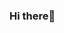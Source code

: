 ### Hi there👋

<!--
**DaP29/DaP29** is a ✨ _special_ ✨ repository because its `README.md` (this file) appears on your GitHub profile.

- 🔭 I’m currently working on building up my GitHub with data science projects. 
- 🌱 I’m currently learning machine learning (ML) and artificial intellegence tools (AI) 
and taking Samsung Innovation Campus (SIC) Artificial Intelligence (AI) Course (https://sic.edc.org/ai-course/).
- 👯 I’m looking to collaborate on data science projects. 
- 🤔 I’m looking for help with front end applications.
- 💬 Ask me about anything DS-related! 
- 📫 How to reach me: ...
- 😄 Pronouns: She/her
- ⚡ Fun fact: I'm a big Zumba fan.
